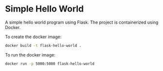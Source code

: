 
# Simple Hello World 

A simple hello world program using Flask.
The project is containerized using Docker.

To create the docker image:

```bash
docker build -t flask-hello-world .
```

To run the docker image:

```bash
docker run -p 5000:5000 flask-hello-world
```